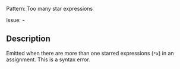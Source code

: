 Pattern: Too many star expressions

Issue: -

## Description

Emitted when there are more than one starred expressions (`*x`) in an assignment. This is a syntax error.
